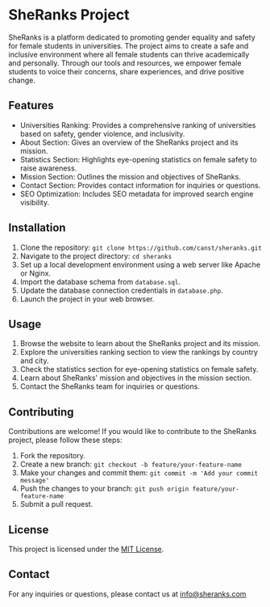 # SheRanks Project

SheRanks is a platform dedicated to promoting gender equality and safety for female students in universities. The project aims to create a safe and inclusive environment where all female students can thrive academically and personally. Through our tools and resources, we empower female students to voice their concerns, share experiences, and drive positive change.

## Features

- Universities Ranking: Provides a comprehensive ranking of universities based on safety, gender violence, and inclusivity.
- About Section: Gives an overview of the SheRanks project and its mission.
- Statistics Section: Highlights eye-opening statistics on female safety to raise awareness.
- Mission Section: Outlines the mission and objectives of SheRanks.
- Contact Section: Provides contact information for inquiries or questions.
- SEO Optimization: Includes SEO metadata for improved search engine visibility.

## Installation

1. Clone the repository: `git clone https://github.com/canst/sheranks.git`
2. Navigate to the project directory: `cd sheranks`
3. Set up a local development environment using a web server like Apache or Nginx.
4. Import the database schema from `database.sql`.
5. Update the database connection credentials in `database.php`.
6. Launch the project in your web browser.

## Usage

1. Browse the website to learn about the SheRanks project and its mission.
2. Explore the universities ranking section to view the rankings by country and city.
3. Check the statistics section for eye-opening statistics on female safety.
4. Learn about SheRanks' mission and objectives in the mission section.
5. Contact the SheRanks team for inquiries or questions.

## Contributing

Contributions are welcome! If you would like to contribute to the SheRanks project, please follow these steps:

1. Fork the repository.
2. Create a new branch: `git checkout -b feature/your-feature-name`
3. Make your changes and commit them: `git commit -m 'Add your commit message'`
4. Push the changes to your branch: `git push origin feature/your-feature-name`
5. Submit a pull request.

## License

This project is licensed under the [MIT License](LICENSE).

## Contact

For any inquiries or questions, please contact us at info@sheranks.com

